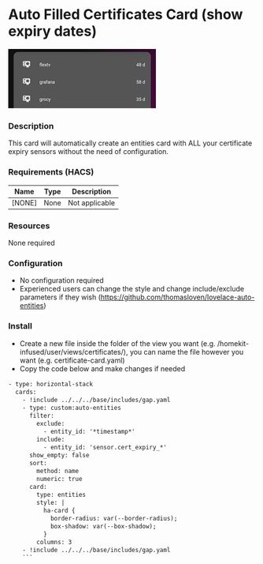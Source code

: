 # Auto Filled Certificates Card (show expiry dates)
![Homekit Infused](../images/certificates-card.png)

### Description
This card will automatically create an entities card with ALL your certificate expiry sensors without the need of configuration.

### Requirements (HACS)
| Name | Type  | Description |
|----------------------------------|-------------|---------------------------------------------------------------------------------------------------------------------------------------------------------------------------------------------------------|
| [NONE] | None | Not applicable |

### Resources
None required

### Configuration
- No configuration required 
- Experienced users can change the style and change include/exclude parameters if they wish (https://github.com/thomasloven/lovelace-auto-entities)

### Install
- Create a new file inside the folder of the view you want (e.g. /homekit-infused/user/views/certificates/), you can name the file however you want (e.g. certificate-card.yaml)
- Copy the code below and make changes if needed

```
- type: horizontal-stack
  cards:
    - !include ../../../base/includes/gap.yaml
    - type: custom:auto-entities
      filter:
        exclude:
          - entity_id: '*timestamp*'
        include:
          - entity_id: 'sensor.cert_expiry_*'
      show_empty: false
      sort:
        method: name
        numeric: true
      card:
        type: entities
        style: |
          ha-card {
            border-radius: var(--border-radius);
            box-shadow: var(--box-shadow);
          }
        columns: 3
    - !include ../../../base/includes/gap.yaml
    ```
